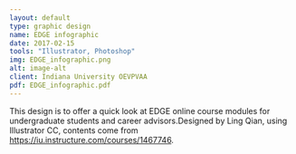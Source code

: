 ```yaml
---
layout: default
type: graphic design
name: EDGE infographic
date: 2017-02-15
tools: "Illustrator, Photoshop"
img: EDGE_infographic.png
alt: image-alt
client: Indiana University OEVPVAA
pdf: EDGE_infographic.pdf
---
```


This design is to offer a quick look at EDGE online course modules for undergraduate students and career advisors.Designed by Ling Qian, using Illustrator CC, contents come from https://iu.instructure.com/courses/1467746. 

